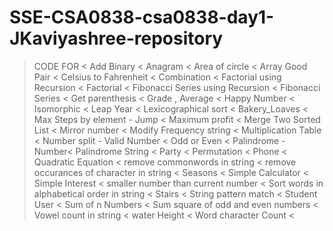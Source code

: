 # SSE-CSA0838-csa0838-day1-JKaviyashree-repository
> CODE FOR <
> Add Binary <
> Anagram <
> Area of circle <
> Array Good Pair <
> Celsius to Fahrenheit <
> Combination <
> Factorial using Recursion <
> Factorial <
> Fibonacci Series using Recursion <
> Fibonacci Series <
> Get parenthesis <
> Grade , Average <
> Happy Number <
> Isomorphic <
> Leap Year <
> Lexicographical sort < 
> Bakery_Loaves <
> Max Steps by element - Jump <
> Maximum profit <
> Merge Two Sorted List <
> Mirror number <
> Modify Frequency string <
> Multiplication Table <
> Number split - Valid Number < 
> Odd or Even <
> Palindrome - Number<
> Palindrome String <
> Party <
> Permutation <
> Phone <
> Quadratic Equation <
> remove commonwords in string <
> remove occurances of character in string <
> Seasons <
> Simple Calculator <
> Simple Interest <
> smaller number than current number <
> Sort words in alphabetical order in string <
> Stairs <
> String pattern match <
> Student User <
> Sum of n Numbers <
> Sum square of odd and even numbers <
> Vowel count in string <
> water Height <
> Word character Count <
